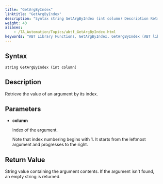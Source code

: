 ```yaml
--- 
title: "GetArgByIndex"
linktitle: "GetArgByIndex"
description: "Syntax string GetArgByIndex (int column) Description Retrieve the value of an argument by its index. Parameters column Index of the argument. Note that index numbering begins with 1. It starts from ..."
weight: 43
aliases: 
    - /TA_Automation/Topics/abtf_GetArgByIndex.html
keywords: "ABT Library Functions, GetArgByIndex, GetArgByIndex (ABT library function)"
---
```


## Syntax

`string GetArgByIndex (int column)`

## Description

Retrieve the value of an argument by its index.

## Parameters

-   **column**

    Index of the argument.

    Note that index numbering begins with 1. It starts from the leftmost argument and progresses to the right.


## Return Value

String value containing the argument contents. If the argument isn't found, an empty string is returned.




